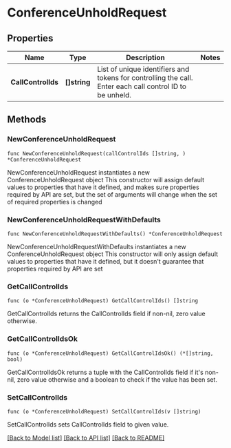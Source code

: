 # ConferenceUnholdRequest

## Properties

Name | Type | Description | Notes
------------ | ------------- | ------------- | -------------
**CallControlIds** | **[]string** | List of unique identifiers and tokens for controlling the call. Enter each call control ID to be unheld. | 

## Methods

### NewConferenceUnholdRequest

`func NewConferenceUnholdRequest(callControlIds []string, ) *ConferenceUnholdRequest`

NewConferenceUnholdRequest instantiates a new ConferenceUnholdRequest object
This constructor will assign default values to properties that have it defined,
and makes sure properties required by API are set, but the set of arguments
will change when the set of required properties is changed

### NewConferenceUnholdRequestWithDefaults

`func NewConferenceUnholdRequestWithDefaults() *ConferenceUnholdRequest`

NewConferenceUnholdRequestWithDefaults instantiates a new ConferenceUnholdRequest object
This constructor will only assign default values to properties that have it defined,
but it doesn't guarantee that properties required by API are set

### GetCallControlIds

`func (o *ConferenceUnholdRequest) GetCallControlIds() []string`

GetCallControlIds returns the CallControlIds field if non-nil, zero value otherwise.

### GetCallControlIdsOk

`func (o *ConferenceUnholdRequest) GetCallControlIdsOk() (*[]string, bool)`

GetCallControlIdsOk returns a tuple with the CallControlIds field if it's non-nil, zero value otherwise
and a boolean to check if the value has been set.

### SetCallControlIds

`func (o *ConferenceUnholdRequest) SetCallControlIds(v []string)`

SetCallControlIds sets CallControlIds field to given value.



[[Back to Model list]](../README.md#documentation-for-models) [[Back to API list]](../README.md#documentation-for-api-endpoints) [[Back to README]](../README.md)


